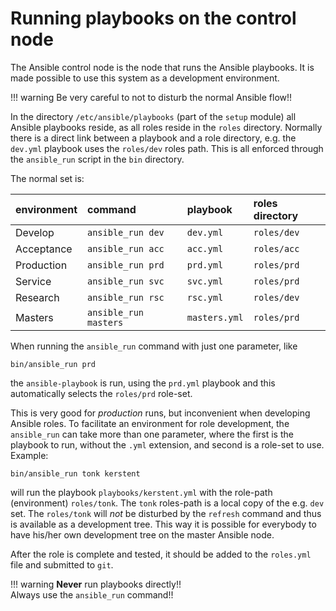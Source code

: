 # Running playbooks on the control node

The Ansible control node is the node that runs the Ansible playbooks.
It is made possible to use this system as a development environment.

!!! warning
    Be very careful to not to disturb the normal Ansible flow!!

In the directory `/etc/ansible/playbooks` (part of the `setup` module)
all Ansible playbooks reside, as all roles reside in the `roles`
directory. Normally there is a direct link between a playbook and a role
directory, e.g. the `dev.yml` playbook uses the `roles/dev` roles path.
This is all enforced through the `ansible_run` script in the `bin`
directory.

The normal set is:

| environment | command               | playbook      | roles directory   |
|:------------|:----------------------|:--------------|:------------------|
| Develop     | `ansible_run dev`     | `dev.yml`     | `roles/dev`       |
| Acceptance  | `ansible_run acc`     | `acc.yml`     | `roles/acc`       |
| Production  | `ansible_run prd`     | `prd.yml`     | `roles/prd`       |
| Service     | `ansible_run svc`     | `svc.yml`     | `roles/prd`       |
| Research    | `ansible_run rsc`     | `rsc.yml`     | `roles/dev`       |
| Masters     | `ansible_run masters` | `masters.yml` | `roles/prd`       |

When running the `ansible_run` command with just one parameter, like

```
bin/ansible_run prd
```

the `ansible-playbook` is run, using the `prd.yml` playbook and this
automatically selects the `roles/prd` role-set.

This is very good for _production_ runs, but inconvenient when
developing Ansible roles. To facilitate an environment for role
development, the `ansible_run` can take more than one parameter, where
the first is the playbook to run, without the `.yml` extension, and
second is a role-set to use. Example:

```
bin/ansible_run tonk kerstent
```

will run the playbook `playbooks/kerstent.yml` with the role-path
(environment) `roles/tonk`. The `tonk` roles-path is a local copy of the
e.g. `dev` set.  The `roles/tonk` will *not* be disturbed by the
`refresh` command and thus is available as a development tree.
This way it is possible for everybody to have his/her own development
tree on the master Ansible node.

After the role is complete and tested, it should be added to the
`roles.yml` file and submitted to `git`.


!!! warning
    **Never** run playbooks directly!!\
    Always use the `ansible_run` command!!

